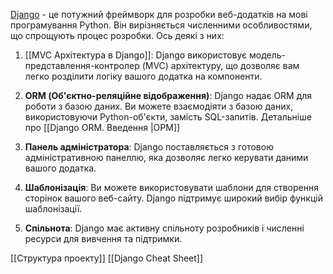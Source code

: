 
[Django](https://www.djangoproject.com/) - це потужний фреймворк для розробки веб-додатків на мові програмування Python. Він вирізняється численними особливостями, що спрощують процес розробки. Ось деякі з них:

1. [[MVC Архітектура в Django]]: Django використовує модель-представлення-контролер (MVC) архітектуру, що дозволяє вам легко розділити логіку вашого додатка на компоненти.
2. **ORM (Об'єктно-реляційне відображення)**: Django надає ORM для роботи з базою даних. Ви можете взаємодіяти з базою даних, використовуючи Python-об'єкти, замість SQL-запитів. Детальніше про [[Django ORM. Введення |ОРМ]]
4. **Панель адміністратора**: Django поставляється з готовою адміністративною панеллю, яка дозволяє легко керувати даними вашого додатка.

5. **Шаблонізація**: Ви можете використовувати шаблони для створення сторінок вашого веб-сайту. Django підтримує широкий вибір функцій шаблонізації. 
6. **Спільнота**: Django має активну спільноту розробників і численні ресурси для вивчення та підтримки.

[[Структура проекту]]
[[Django Cheat Sheet]]
